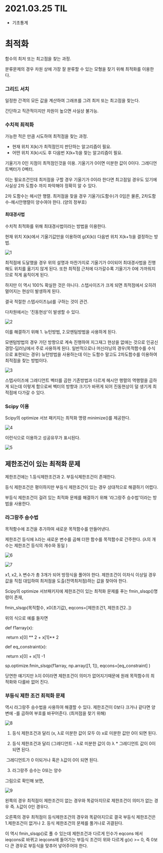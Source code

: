 # 2021.03.25 TIL

- 기초통계



# 최적화

함수의 최저 또는 최고점을 찾는 과정.

 분류문제의 경우 차원 상에 가장 잘 분류할 수 있는 모형을 찾기 위해 최적화를 이용한다. 



### 그리드 서치

일정한 간격의 모든 값을 계산하여 그래프를 그려 최저 또는 최고점을 찾는다. 

간단하고 직관적이지만 차원이 높으면 사실상 불가능.



### 수치적 최적화

가능한 적은 만큼 시도하여 최적점을 찾는 과정.

- 현재 위치 X(k)가 최적점인지 판단하는 알고리즘이 필요.
- 어떤 위치 X(k)시도 후 다음번 X(k+1)을 찾는 알고리즘이 필요.

기울기가 0인 지점이 최적점인것을 이용. 기울기가 0이면 미분한 값이 0이다. 그레디언트벡터가 0벡터.

이는 필요조건인데 최저점을 구할 경우 기울기가 0이라 한다면 최고점일 경우도 있기에 사실상 2차 도함수 까지 파악해야 정확히 알 수 있다.

2차 도함수는 헤시안 행렬. 최저점을 찾을 경우 기울기(도함수)가 0임은 물론, 2차도함수-헤시안행렬이 양수여야 한다. (양의 정부호)

#### 최대경사법

수치적 최적화를 위해 최대경사법이라는 방법을 이용한다. 

현재 위치 X(k)에서 기울기값만을 이용하여 g(X(k)) 다음번 위치 X(k+1)을 결정하는 방법.

![1](https://user-images.githubusercontent.com/77723966/112604309-5426e200-8e59-11eb-9d3b-3461d3a9b321.PNG)


최적점에 도달했을 경우 위의 설명과 마찬가지로 기울기가 0이되어 최대경사법을 진행해도 위치를 옮기지 않게 된다.  또한 최적점 근처에 다가갈수록 기울기가 0에 가까워지므로 적게 움직이게 된다. 

하지만 이 역시 100% 확실한 것은 아니다. 스텝사이즈가 크게 되면 최적점에서 오히려 멀어지는 현상이 발생하게 된다. 

결국 적절한 스텝사이즈(μ)를 구하는 것이  관건. 



다차원에서는 '진동현상'이 발생할 수 있다. 

![2](https://user-images.githubusercontent.com/77723966/112604332-58eb9600-8e59-11eb-94b5-4acc6b6f5bf9.PNG)


이를 해결하기 위해 1. 뉴턴방법, 2.모멘텀방법을 사용하게 된다.

모멘텀방법의 경우 가던 방향으로 계속 진행하여 지그재그 현상을 없애는 것으로 인공신경망-딥러닝에서 주로 사용하게 된다. 일반적으로나 머신러닝의 경우(목적함수를 수식으로 표현되는 경우) 뉴턴방법을 사용하는데 이는 도함수 말고도 2차도함수를 이용하여 최적점을 찾는 방법이다.

![3](https://user-images.githubusercontent.com/77723966/112604341-5c7f1d00-8e59-11eb-8c1b-df29abfd7035.PNG)


스텝사이즈에 그레디언트 벡터를 곱한 기존방법과 다르게 헤시안 행렬의 역행렬을 곱하게 되는데 이렇게 함으로써 벡터의 방향과 크기가 바뀌게 되어 진동현상이 덜 생기게 최적점에 다가갈 수 있다.



### Scipy 이용

Scipy의 optimize 서브 패키지는 최적화 명령 minimize()를 제공한다. 

![4](https://user-images.githubusercontent.com/77723966/112604351-6012a400-8e59-11eb-9fdd-2c4a1c58d6ca.PNG)


이런식으로 이용하고 성공유무가 표시된다.

![5](https://user-images.githubusercontent.com/77723966/112604357-63a62b00-8e59-11eb-9fcb-27c34557d035.PNG)


## 제한조건이 있는 최적화 문제

제한조건에는 1.등식제한조건과 2. 부등식제한조건이 존재한다.

등식 제한조건은 평이하지만 부등식 제한조건이 있는 경우 상대적으로 해결하기 어렵다.

부등식 제한조건이 걸려 있는 최적화 문제를 해결하기 위해 '라그랑주 승수법'이라는 방법을 사용한다.

### 라그랑주 승수법

목적함수에 조건을 추가하여 새로운 목적함수를 만들어낸다.

제한조건 등식에 λ라는 새로운 변수를 곱해 더한 함수를 목적함수로 간주한다. (λ의 개수는 제한조건 등식의 개수와 동일 )

![6](https://user-images.githubusercontent.com/77723966/112604448-7de00900-8e59-11eb-8c08-cb074057b349.PNG)


![7](https://user-images.githubusercontent.com/77723966/112604457-80daf980-8e59-11eb-97bd-6c15032a2b7a.PNG)


x1, x2, λ 변수가 총 3개가 되어 방정식을 풀어야 한다. 제한조건이 이차식 이상일 경우 값을 직접 대입하여 최저점을 도출(전역최저점)하는 값을 찾아야 한다.  

Scipy의 optimize 서브패키지에 제한조건이 있는 최적화 문제를 푸는 fmin_slsqp()명령이 존재,

fmin_slsqp(목적함수, x0(초기값), eqcons=[제한조건1, 제한조건2..])

위의 식으로 예를 들자면

def f1array(x):

​	return x[0] ** 2 + x[1]** 2

def eq_constraint(x):

​	return x[0] + x[1] -1

sp.optimize.fmin_slsqp(f1array, np.array([1, 1]), eqcons=[eq_constraint] )



당연한 얘기지만 λ이 0이라면 제한조건이 의미가 없어지기때문에 원래 목적함수의 최적화와 다를바 없어 진다.



### 부등식 제한 조건 최적화 문제

역시 라그랑주 승수법을 사용하여 해결할 수 있다. 제한조건이 0보다 크거나 같다면 양변에 -를 곱하여 부호를 바꾸어준다. (최저점을 찾기 위해)

![8](https://user-images.githubusercontent.com/77723966/112604478-88020780-8e59-11eb-9cbc-3862268abe41.PNG)


1) 등식 제한조건과 달리 (x, λ로 미분한 값이 모두 0) x로 미분한 값만 0이 되면 된다.

2) 등식 제한조건과 달리 (그레디언트 - λ로 미분한 값이 0) λ * 그레디언트 값이 0이 되면 된다.

​     그레디언트가 0 이되거나 혹은 λ값이 0이 되면 된다.

3) 라그랑주 승수는 0또는 양수



그림으로 확인해 보면,

![9](https://user-images.githubusercontent.com/77723966/112604486-8b958e80-8e59-11eb-8305-63db6f3e2a27.PNG)


왼쪽의 경우 최적점이 제한조건이 없는 경우와 똑같아지므로 제한조건이 의미가 없는 경우 즉. λ값이 0인 경우다.

오른쪽의 경우 최적점이 등식제한조건의 경우와 똑같아지므로 결국 부등식 제한조건은 1.제한조건이 없거나 2. 등식 제한조건의 문제를 풀거나로 귀결된다.

이 역시 fmin_slsqp()로 풀 수 있는데 제한조건과 다르게 인수가 eqcons 에서 ieqcons로 바뀌고 ieqcons에 들어가는 부등식 조건이 위와 다르게 g(x) >= 0, 즉 0보다 큰 경우로 부등식을 맞추어 넣어주어야 한다.





